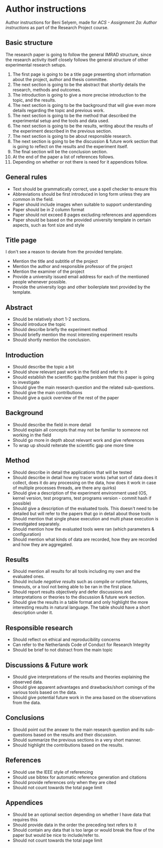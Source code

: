 # Author instructions
Author instructions for Beni Selyem, made for *ACS - Assignment 2a: Author instructions* as part of the Research Project course.

## Basic structure
The research paper is going to follow the general IMRAD structure, since the research activity itself closely follows the general structure of other experimental research setups.

1. The first page is going to be a title page presenting short information about the project, author and thesis committee.
2. The next section is going to be the abstract that shortly details the research, methods and outcomes.
3. The introduction is going to give a more precise introduction to the topic, and the results.
4. The next section is going to be the background that will give even more details regarding the topic and previous work.
5. The next section is going to be the method that described the experimental setup and the tools and data used.
6. The next section is going to be the results, writing about the results of the experiment described in the previous section.
7. The next section is going to be about responsible research.
8. The next section is going to be the discussion & future work section that is going to reflect on the results and the experiment itself.
9. The final section will be the conclusion section.
10. At the end of the paper a list of references follows.
11. Depending on whether or not there is need for it appendices follow.

## General rules
* Text should be grammatically correct, use a spell checker to ensure this
* Abbreviations should be first introduced in long form unless they are common in the field.
* Paper should include images when suitable to support understanding
* Paper should be in 2 column format
* Paper should not exceed 8 pages excluding references and appendices
* Paper should be based on the provided university template in certain aspects, such as font size and style

## Title page
I don't see a reason to deviate from the provided template.
* Mention the title and subtitle of the project
* Mention the author and responsible professor of the project
* Mention the examiner of the project
* Provide a university issued email address for each of the mentioned people whenever possible.
* Provide the university logo and other boilerplate text provided by the template.

## Abstract
* Should be relatively short 1-2 sections.
* Should introduce the topic
* Should describe briefly the experiment method
* Should briefly mention the most interesting experiment results
* Should shortly mention the conclusion.

## Introduction
* Should describe the topic a bit
* Should show relevant past work in the field and refer to it
* Should establish the scientific gap/the problem that this paper is going to investigate
* Should give the main research question and the related sub-questions.
* Should give the main contributions
* Should give a quick overview of the rest of the paper

## Background
* Should describe the field in more detail
* Should explain all concepts that may not be familiar to someone not working in the field
* Should go more in depth about relevant work and give references
* To wrap up should reiterate the scientific gap one more time

## Method
* Should describe in detail the applications that will be tested
* Should describe in detail how my tracer works (what sort of data does it collect, does it do any processing on the data, how does it work in case of multiple processes threads, are there any quirks)
* Should give a description of the experiment environment used (OS, kernel version, test programs, test programs version - commit hash if possible)
* Should give a description of the evaluated tools. This doesn't need to be detailed but will refer to the papers that go in detail about those tools
* Should mention that single phase execution and multi phase execution is investigated separately.
* Should mention how the evaluated tools were ran (which parameters & configuration)
* Should mention what kinds of data are recorded, how they are recorded and how they are aggregated.

## Results
* Should mention all results for all tools including my own and the evaluated ones.
* Should include *negative results* such as compile or runtime failures, timeouts, or a tool not being able to be ran in the first place.
* Should report results objectively and defer discussions and interpretations or theories to the discussion & future work section.
* Should give the results in a table format and only highlight the more interesting results in natural language. The table should have a short description under it.

## Responsible research
* Should reflect on ethical and reproducibility concerns
* Can refer to the Netherlands Code of Conduct for Research Integrity
* Should be brief to not distract from the main topic

## Discussions & Future work
* Should give interpretations of the results and theories explaining the observed data.
* Should give apparent advantages and drawbacks/short comings of the various tools based on the data.
* Should give potential future work in the area based on the observations from the data.

## Conclusions
* Should point out the answer to the main research question and its sub-questions based on the results and their discussion.
* Should summarize the previous sections in a very short manner.
* Should highlight the contributions based on the results.

## References
* Should use the IEEE style of referencing
* Should use bibtex for automatic reference generation and citations
* Should provide references only when they are cited
* Should not count towards the total page limit

## Appendices
* Should be an optional section depending on whether I have data that requires this
* Should provide data in the order the preceding text refers to it
* Should contain any data that is too large or would break the flow of the paper but would be nice to include/refer to.
* Should not count towards the total page limit
